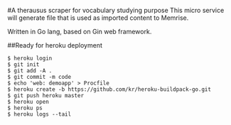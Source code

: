 #A therausus scraper for vocabulary studying purpose
This micro service will generate file that is used as imported content to Memrise.

Written in Go lang, based on Gin web framework.

##Ready for heroku deployment

```
$ heroku login
$ git init
$ git add -A .
$ git commit -m code
$ echo 'web: demoapp' > Procfile
$ heroku create -b https://github.com/kr/heroku-buildpack-go.git
$ git push heroku master
$ heroku open
$ heroku ps
$ heroku logs --tail
```
